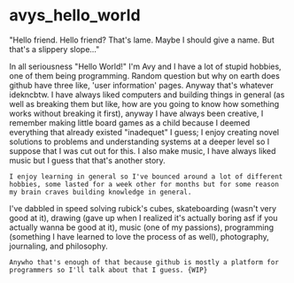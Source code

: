 # avys_hello_world
<p>"Hello friend. Hello friend? That's lame. Maybe I should give a name. But that's a slippery slope..."</p>
    In all seriousness "Hello World!" I'm Avy and I have a lot of stupid hobbies, one of them being programming.
  Random question but why on earth does github have three like, 'user information' pages. Anyway that's whatever idekncbtw.
  I have always liked computers and building things in general (as well as breaking them but like, how are you going to know how something works without breaking it first),
  anyway I have always been creative, I remember making little board games as a child because I deemed everything that already existed "inadequet" I guess; I enjoy creating novel solutions to problems and understanding systems at a deeper level
  so I suppose that I was cut out for this. I also make music, I have always liked music but I guess that that's another story.

    I enjoy learning in general so I've bounced around a lot of different hobbies, some lasted for a week other for months but for some reason my brain craves building knowledge in general.
  I've dabbled in speed solving rubick's cubes, skateboarding (wasn't very good at it), drawing (gave up when I realized it's actually boring asf if you actually wanna be good at it), music (one of my passions), 
  programming (something I have learned to love the process of as well), photography, journaling, and philosophy.
    
    Anywho that's enough of that because github is mostly a platform for programmers so I'll talk about that I guess. {WIP}  
